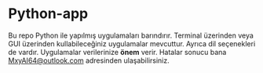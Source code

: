 # Python-app

Bu repo Python ile yapılmış uygulamaları barındırır. Terminal üzerinden veya GUI üzerinden kullabileceğiniz uygulamalar mevcuttur. Ayrıca dil seçenekleri de vardır. Uygulamalar verilerinize **önem** verir. Hatalar sonucu bana MxyAI64@outlook.com adresinden ulaşabilirsiniz.
